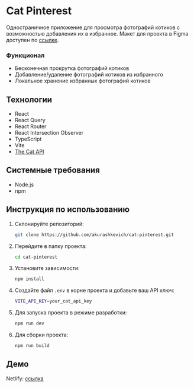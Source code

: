 # Cat Pinterest

Одностраничное приложение для просмотра фотографий котиков с возможностью добавления их в избранное. Макет для проекта в Figma доступен по [ссылке](https://bit.ly/3utxaL2).

### Функционал
- Бесконечная прокрутка фотографий котиков
- Добавление/удаление фотографий котиков из избранного
- Локальное хранение избранных фотографий котиков

## Технологии

- React
- React Query
- React Router
- React Intersection Observer
- TypeScript
- Vite
- [The Cat API](https://thecatapi.com)

## Системные требования

- Node.js
- npm

## Инструкция по использованию
1. Склонируйте репозиторий:
   ```bash
   git clone https://github.com/akurashkevich/cat-pinterest.git
   ```
2. Перейдите в папку проекта:
   ```bash
   cd cat-pinterest
   ```
3. Установите зависимости:
   ```bash
   npm install
   ```
4. Создайте файл `.env` в корне проекта и добавьте ваш API ключ:
   ```bash
   VITE_API_KEY=your_cat_api_key
   ```
5. Для запуска проекта в режиме разработки:
   ```bash
   npm run dev
   ```
6. Для сборки проекта:
   ```bash
   npm run build
   ```

## Демо

Netlify: [ссылка](https://playful-twilight-cdbd72.netlify.app/)
